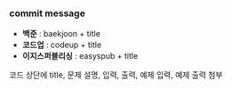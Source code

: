 <h3>
    commit message
</h3>

* **백준** : baekjoon + title
* **코드업** : codeup + title
* **이지스퍼블리싱** : easyspub + title

코드 상단에 title, 문제 설명, 입력, 출력, 예제 입력, 예제 출력 첨부
